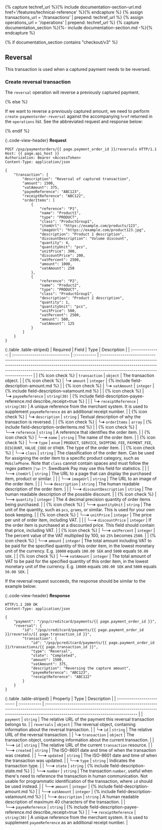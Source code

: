 {% capture techref_url %}{% include documentation-section-url.md href='/features/technical-reference' %}{% endcapture %}
{% assign transactions_url = '/transactions' | prepend: techref_url %}
{% assign operations_url = '/operations' | prepend: techref_url %}
{% capture documentation_section %}{%- include documentation-section.md -%}{% endcapture %}

{% if documentation_section contains "checkout/v3" %}

## Reversal

This transaction is used when a captured payment needs to be reversed.

### Create reversal transaction

The `reversal` operation will reverse a previously captured payment.

{% else %}

If we want to reverse a previously captured amount, we need to perform
`create-paymentorder-reversal` against the accompanying `href` returned in the
`operations` list. See the abbreviated request and response below:

{% endif %}

{:.code-view-header}
**Request**

```http
POST /psp/paymentorders/{{ page.payment_order_id }}/reversals HTTP/1.1
Host: {{ page.api_host }}
Authorization: Bearer <AccessToken>
Content-Type: application/json

{
    "transaction": {
        "description": "Reversal of captured transaction",
        "amount": 1500,
        "vatAmount": 375,
        "payeeReference": "ABC123",
        "receiptReference": "ABC122",
        "orderItems": [
            {
                "reference": "P1",
                "name": "Product1",
                "type": "PRODUCT",
                "class": "ProductGroup1",
                "itemUrl": "https://example.com/products/123",
                "imageUrl": "https://example.com/product123.jpg",
                "description": "Product 1 description",
                "discountDescription": "Volume discount",
                "quantity": 4,
                "quantityUnit": "pcs",
                "unitPrice": 300,
                "discountPrice": 200,
                "vatPercent": 2500,
                "amount": 1000,
                "vatAmount": 250
            },
            {
                "reference": "P2",
                "name": "Product2",
                "type": "PRODUCT",
                "class": "ProductGroup1",
                "description": "Product 2 description",
                "quantity": 1,
                "quantityUnit": "pcs",
                "unitPrice": 500,
                "vatPercent": 2500,
                "amount": 500,
                "vatAmount": 125
            }
        ]
    }
}
```

{:.table .table-striped}
|     Required     | Field                          | Type         | Description                                                                                                                                                                                                                                                                           |
| :--------------: | :----------------------------- | :----------- | :------------------------------------------------------------------------------------------------------------------------------------------------------------------------------------------------------------------------------------------------------------------------------------ |
| {% icon check %} | `transaction`                  | `object`     | The transaction object.                                                                                                                                                                                                                                                               |
| {% icon check %} | └➔&nbsp;`amount`               | `integer`    | {% include field-description-amount.md %}                                                                                                                                                                                                                                             |
| {% icon check %} | └➔&nbsp;`vatAmount`            | `integer`    | {% include field-description-vatamount.md %}                                                                                                                                                                                                                                          |
| {% icon check %} | └➔&nbsp;`payeeReference`       | `string(30)` | {% include field-description-payee-reference.md describe_receipt=true %}                                                                                                                                                                  |
|                  | └➔&nbsp;`receiptReference`     | `string(30)` | A unique reference from the merchant system. It is used to supplement `payeeReference` as an additional receipt number.                                                                                                                                                               |
| {% icon check %} | └➔&nbsp;`description`          | `string`     | Textual description of why the transaction is reversed.                                                                                                                                                                                                                               |
| {% icon check %} | └➔&nbsp;`orderItems`           | `array`      | {% include field-description-orderitems.md %}                                                                                                                                                                                                                                         |
| {% icon check %} | └─➔&nbsp;`reference`           | `string`     | A reference that identifies the order item.                                                                                                                                                                                                                                           |
| {% icon check %} | └─➔&nbsp;`name`                | `string`     | The name of the order item.                                                                                                                                                                                                                                                           |
| {% icon check %} | └─➔&nbsp;`type`                | `enum`       | `PRODUCT`, `SERVICE`, `SHIPPING_FEE`, `PAYMENT_FEE`, `DISCOUNT`, `VALUE_CODE` or `OTHER`. The type of the order item.                                                                                                                                                                 |
| {% icon check %} | └─➔&nbsp;`class`               | `string`     | The classification of the order item. Can be used for assigning the order item to a specific product category, such as `MobilePhone`. Note that `class` cannot contain spaces and must follow the regex pattern `[\w-]*`. Swedbank Pay may use this field for statistics. |
|                  | └─➔&nbsp;`itemUrl`             | `string`     | The URL to a page that can display the purchased item, product or similar.                                                                                                                                                                                                            |
|                  | └─➔&nbsp;`imageUrl`            | `string`     | The URL to an image of the order item.                                                                                                                                                                                                                                                |
|                  | └─➔&nbsp;`description`         | `string`     | The human readable description of the order item.                                                                                                                                                                                                                                     |
|                  | └─➔&nbsp;`discountDescription` | `string`     | The human readable description of the possible discount.                                                                                                                                                                                                                              |
| {% icon check %} | └─➔&nbsp;`quantity`            | `integer`    | The 4 decimal precision quantity of order items being purchased.                                                                                                                                                                                                                      |
| {% icon check %} | └─➔&nbsp;`quantityUnit`        | `string`     | The unit of the quantity, such as `pcs`, `grams`, or similar. This is used for your own book keeping.                                                                                                                                                        |
| {% icon check %} | └─➔&nbsp;`unitPrice`           | `integer`    | The price per unit of order item, including VAT.                                                                                                                                                                                                                                      |
|                  | └─➔&nbsp;`discountPrice`       | `integer`    | If the order item is purchased at a discounted price. This field should contain that price, including VAT.                                                                                                                                                                            |
| {% icon check %} | └─➔&nbsp;`vatPercent`          | `integer`    | The percent value of the VAT multiplied by 100, so `25%` becomes `2500`.                                                                                                                                                                                                              |
| {% icon check %} | └─➔&nbsp;`amount`              | `integer`    | The total amount including VAT to be paid for the specified quantity of this order item, in the lowest monetary unit of the currency. E.g. `10000` equals `100.00 SEK` and `5000` equals `50.00 SEK`.                                                                                 |
| {% icon check %} | └─➔&nbsp;`vatAmount`           | `integer`    | The total amount of VAT to be paid for the specified quantity of this order item, in the lowest monetary unit of the currency. E.g. `10000` equals `100.00 SEK` and `5000` equals `50.00 SEK`.                                                                                        |

If the reversal request succeeds, the response should be similar to the example below:

{:.code-view-header}
**Response**

```http
HTTP/1.1 200 OK
Content-Type: application/json

{
    "payment": "/psp/creditcard/payments/{{ page.payment_order_id }}",
    "reversal": {
        "id": "/psp/creditcard/payments/{{ page.payment_order_id }}/reversals/{{ page.transaction_id }}",
        "transaction": {
            "id": "/psp/pcreditcard/payments/{{ page.payment_order_id }}/transactions/{{ page.transaction_id }}",
            "type": "Reversal",
            "state": "Completed",
            "amount": 1500,
            "vatAmount": 375,
            "description": "Reversing the capture amount",
            "payeeReference": "ABC123",
            "receiptReference": "ABC122"
        }
    }
}
```

{:.table .table-striped}
| Property                   | Type         | Description                                                                                                                                                                                                  |
| :------------------------- | :----------- | :----------------------------------------------------------------------------------------------------------------------------------------------------------------------------------------------------------- |
| `payment`                  | `string`     | The relative URL of the payment this reversal transaction belongs to.                                                                                                                                        |
| `reversals`                | `object`     | The reversal object, containing information about the reversal transaction.                                                                                                                                  |
| └➔&nbsp;`id`               | `string`     | The relative URL of the reversal transaction.                                                                                                                                                                |
| └➔&nbsp;`transaction`      | `object`     | The transaction object, containing information about the current transaction.                                                                                                                                |
| └─➔&nbsp;`id`              | `string`     | The relative URL of the current `transaction` resource.                                                                                                                                                      |
| └─➔&nbsp;`created`         | `string`     | The ISO-8601 date and time of when the transaction was created.                                                                                                                                              |
| └─➔&nbsp;`updated`         | `string`     | The ISO-8601 date and time of when the transaction was updated.                                                                                                                                              |
| └─➔&nbsp;`type`            | `string`     | Indicates the transaction type.                                                                                                                                                                              |
| └─➔&nbsp;`state`           | `string`     | {% include field-description-state.md %}        |
| └─➔&nbsp;`number`          | `string`     | The transaction `number`, useful when there's need to reference the transaction in human communication. Not usable for programmatic identification of the transaction, where `id` should be used instead. |
| └─➔&nbsp;`amount`          | `integer`    | {% include field-description-amount.md %}                                                                                                                                                                    |
| └─➔&nbsp;`vatAmount`       | `integer`    | {% include field-description-vatamount.md %}                                                                                                                                                                 |
| └─➔&nbsp;`description`     | `string`     | A human readable description of maximum 40 characters of the transaction.                                                                                                                                    |
| └─➔&nbsp;`payeeReference`  | `string`     | {% include field-description-payee-reference.md describe_receipt=true %}                                                                                         |
| └➔&nbsp;`receiptReference` | `string(30)` | A unique reference from the merchant system. It is used to supplement `payeeReference` as an additional receipt number.                                                                                      |
